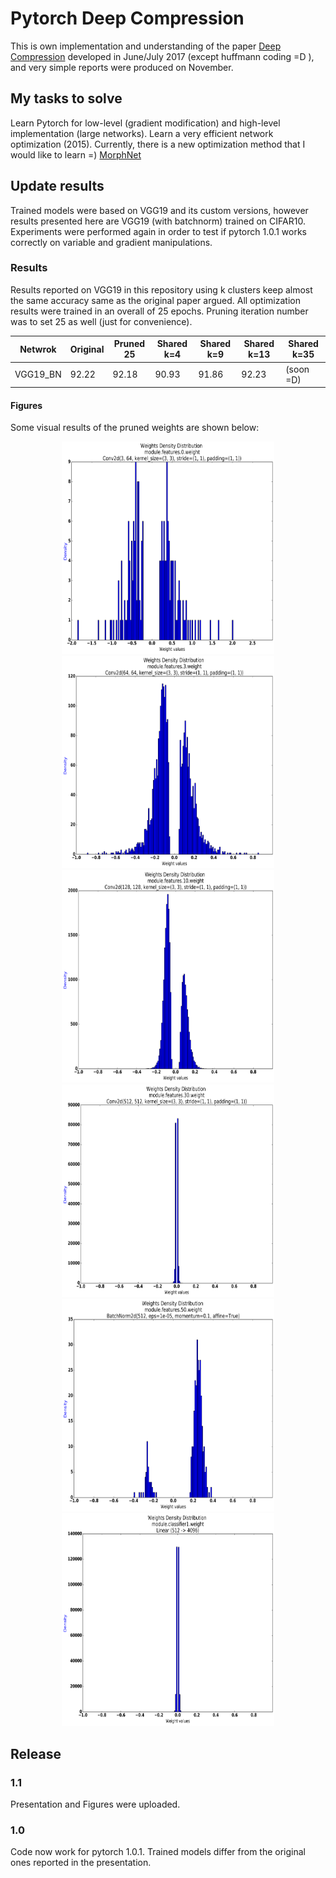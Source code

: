 # Pytorch Deep Compression

This is own implementation and understanding of the paper [Deep Compression](https://arxiv.org/abs/1510.00149) developed in June/July 2017 (except huffmann coding =D ), and very simple reports were produced on November.

## My tasks to solve
Learn Pytorch for low-level (gradient modification) and high-level implementation (large networks).
Learn a very efficient network optimization (2015). Currently, there is a new optimization method that I would like to learn =) [MorphNet](https://ai.googleblog.com/2019/04/morphnet-towards-faster-and-smaller.html)

## Update results
Trained models were based on VGG19 and its custom versions, however results presented here are VGG19 (with batchnorm) trained on CIFAR10. Experiments were performed again in order to test if pytorch 1.0.1 works correctly on variable and gradient manipulations.

### Results

Results reported on VGG19 in this repository using k clusters keep almost the same accuracy same as the original paper argued. All optimization results were trained in an overall of 25 epochs. Pruning iteration number was to set 25 as well (just for convenience). 

| Netwrok   | Original  | Pruned 25 | Shared k=4 | Shared k=9 | Shared k=13 | Shared k=35 |
| --------- | --------- | --------- | ---------- | ---------- | ----------- | ----------- |
| VGG19_BN  |   92.22   |   92.18   |     90.93  |     91.86  |     92.23   |  (soon =D)  |

#### Figures

Some visual results of the pruned weights are shown below:

<p align="center">
  <img src="https://github.com/emedinac/DeepCompression/blob/master/Figures/Weight_00.png" width="340" height="340">
  <img src="https://github.com/emedinac/DeepCompression/blob/master/Figures/Weight_02.png" width="340" height="340">
  <img src="https://github.com/emedinac/DeepCompression/blob/master/Figures/Weight_06.png" width="340" height="340">
  <img src="https://github.com/emedinac/DeepCompression/blob/master/Figures/Weight_18.png" width="340" height="340">
  <img src="https://github.com/emedinac/DeepCompression/blob/master/Figures/Weight_31.png" width="340" height="340">
  <img src="https://github.com/emedinac/DeepCompression/blob/master/Figures/Weight_32.png" width="340" height="340">
</p>


## Release

### 1.1
Presentation and Figures were uploaded.
### 1.0
Code now work for pytorch 1.0.1.
Trained models differ from the original ones reported in the presentation.



